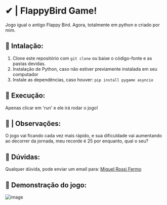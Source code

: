 # ✔ | FlappyBird Game!

Jogo igual o antigo Flappy Bird. Agora, totalmente em python e criado por mim.

## 🔧 Intalação:

1. Clone este repositório com `git clone` ou baixe o código-fonte e as pastas devidas.
2. Instalação de Python, caso não estiver previamente instalada em seu computador
3. Instale as dependências, caso houver: `pip install pygame asyncio`

## 🚀 Execução:
Apenas clicar em 'run' e ele irá rodar o jogo!

## 🧨 | Observações: 
O jogo vai ficando cada vez mais rápido, e sua dificuldade vai aumentando ao decorrer da jornada, meu recorde é 25 por enquanto, qual o seu?

## 📩 Dúvidas:

Qualquer dúvida, pode enviar um email para: [Miguel Rossi Fermo](mailto:miguelrossifermo05@gmail.com)

## 🔭 Demonstração do jogo:

![image](https://github.com/miguelfermo/FlappyBird---game/assets/138122016/d8008fd4-bc71-4d69-ba62-6acc3dc056e8)